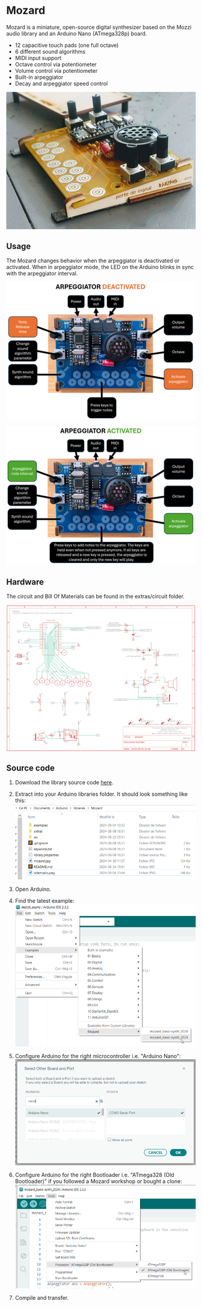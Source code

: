 # Mozard

Mozard is a miniature, open-source digital synthesizer based on the Mozzi audio library and an Arduino Nano (ATmega328p) board.

- 12 capacitive touch pads (one full octave)
- 6 different sound algorithms
- MIDI input support
- Octave control via potentiometer
- Volume control via potentiometer
- Built-in arpeggiator
- Decay and arpeggiator speed control

![A picture of the Mozard](extras/medias/mozard.jpg "Mozard Kidzlab Synth")

## Usage

The Mozard changes behavior when the arpeggiator is deactivated or activated. When in arpeggiator mode, the LED on the Arduino blinks in sync with the arpeggiator interval.

![How to use the Mozard when the arpeggiator is deactivated](extras/medias/instructions_arp-deactivated.png)

![How to use the Mozard when the arpeggiator is activated](extras/medias/instructions_arp-activated.png)

## Hardware

The circuit and Bill Of Materials can be found in the extras/circuit folder.

![A picture of Mozard schematic](extras/medias/schematic.png)

## Source code

1) Download the library source code [here](https://github.com/thomasfredericks/Mozard/archive/refs/heads/master.zip).

2) Extract into your Arduino libraries folder. It should look something like this:
![The installed Mozard library in the Arduino libraries folder](extras/medias/libraries.png)

3) Open Arduino.

4) Find the latest example:
![Finding the latest example](extras/medias/example.png)

5) Configure Arduino for the right microcontroller i.e. "Arduino Nano":
![Selecting Arduino Nano Board](extras/medias/board.png)

7) Configure Arduino for the right Bootloader i.e. "ATmega328 (Old Bootloader)"  if you followed a Mozard workshop or bought a clone:
![Selecting ATmega328 (Old Bootloader)](extras/medias/bootloader.png)

8) Compile and transfer.

